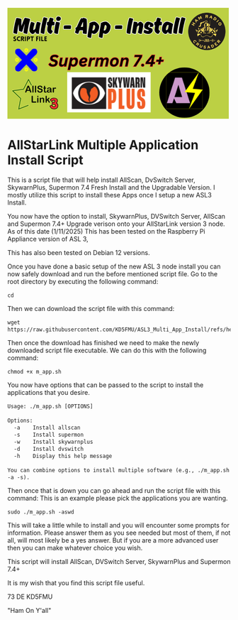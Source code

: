 ![MAPI Logo](https://github.com/KD5FMU/ASL3_Multi_App_Install/blob/main/MAIS.png)

# AllStarLink Multiple Application Install Script
This is a script file that will help install AllScan, DvSwitch Server, SkywarnPlus, Supermon 7.4 Fresh Install and the Upgradable Version. I mostly utilize this script to install these Apps once I setup a new ASL3 Install.

You now have the option to install, SkywarnPlus, DVSwitch Server, AllScan and Supermon 7.4+ Upgrade verison onto your AllStarLink version 3 node. As of this date (1/11/2025) This has been tested on the Raspberry Pi Appliance version of ASL 3,

This has also been tested on Debian 12 versions.



Once you have done a basic setup of the new ASL 3 node install you can now safely download and run the before mentioned script file. Go to the root directory by executing the following command:

```
cd
```

Then we can download the script file with this command:

```
wget https://raw.githubusercontent.com/KD5FMU/ASL3_Multi_App_Install/refs/heads/main/m_app.sh
```

Then once the download has finished we need to make the newly downloaded script file executable. We can do this with the following command:

```
chmod +x m_app.sh
```
You now have options that can be passed to the script to install the applications that you desire.
```
Usage: ./m_app.sh [OPTIONS]

Options:
  -a    Install allscan
  -s    Install supermon
  -w    Install skywarnplus
  -d    Install dvswitch
  -h    Display this help message

You can combine options to install multiple software (e.g., ./m_app.sh -a -s).
```

Then once that is down you can go ahead and run the script file with this command: This is an example please pick the applications you are wanting.

```
sudo ./m_app.sh -aswd
```

This will take a little while to install and you will encounter some prompts for information. Please answer them as you see needed but most of them, if not all, will most likely be a yes answer. But if you are a more advanced user then you can make whatever choice you wish.

This script will install AllScan, DVSwitch Server, SkywarnPlus and Supermon 7.4+ 

It is my wish that you find this script file useful.

73 DE KD5FMU

"Ham On Y'all" 

